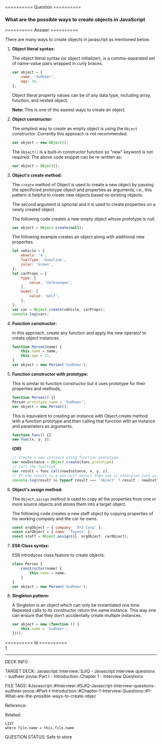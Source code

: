 ========== Question ==========  

### What are the possible ways to create objects in JavaScript  

========== Answer ==========  

There are many ways to create objects in javascript as mentioned below:

1. **Object literal syntax:**

    The object literal syntax (or object initializer), is a comma-separated set of name-value pairs wrapped in curly braces.

    ```javascript
    var object = {
        name: 'Sudheer',
        age: 34,
    };
    ```

    Object literal property values can be of any data type, including array, function, and nested object.

    **Note:** This is one of the easiest ways to create an object.

2. **Object constructor:**

    The simplest way to create an empty object is using the `Object` constructor. Currently this approach is not recommended.

    ```javascript
    var object = new Object();
    ```

    The `Object()` is a built-in constructor function so "new" keyword is not required. The above code snippet can be re-written as:

    ```javascript
    var object = Object();
    ```

3. **Object's create method:**

    The `create` method of Object is used to create a new object by passing the specificied prototype object and properties as arguments, i.e., this pattern is helpful to create new objects based on existing objects.

    The second argument is optional and it is used to create properties on a newly created object.

    The following code creates a new empty object whose prototype is null.

    ```javascript
    var object = Object.create(null);
    ```

    The following example creates an object along with additional new properties.

    ```javascript
    let vehicle = {
        wheels: '4',
        fuelType: 'Gasoline',
        color: 'Green',
    };
    let carProps = {
        type: {
            value: 'Volkswagen',
        },
        model: {
            value: 'Golf',
        },
    };
    var car = Object.create(vehicle, carProps);
    console.log(car);
    ```

4. **Function constructor:**

    In this approach, create any function and apply the new operator to create object instances.

    ```javascript
    function Person(name) {
        this.name = name;
        this.age = 21;
    }
    var object = new Person('Sudheer');
    ```

5. **Function constructor with prototype:**

    This is similar to function constructor but it uses prototype for their properties and methods,

    ```javascript
    function Person() {}
    Person.prototype.name = 'Sudheer';
    var object = new Person();
    ```

    This is equivalent to creating an instance with Object.create method with a function prototype and then calling that function with an instance and parameters as arguments.

    ```javascript
    function func() {}
    new func(x, y, z);
    ```

    **(OR)**

    ```javascript
    // Create a new instance using function prototype.
    var newInstance = Object.create(func.prototype)
    // Call the function
    var result = func.call(newInstance, x, y, z),
    // If the result is a non-null object then use it otherwise just use the new instance.
    console.log(result && typeof result === 'object' ? result : newInstance);
    ```

6. **Object's assign method:**

    The `Object.assign` method is used to copy all the properties from one or more source objects and stores them into a target object.

    The following code creates a new staff object by copying properties of his working company and the car he owns.

    ```javascript
    const orgObject = { company: 'XYZ Corp' };
    const carObject = { name: 'Toyota' };
    const staff = Object.assign({}, orgObject, carObject);
    ```

7. **ES6 Class syntax:**

    ES6 introduces class feature to create objects.

    ```javascript
    class Person {
        constructor(name) {
            this.name = name;
        }
    }
    var object = new Person('Sudheer');
    ```

8. **Singleton pattern:**

    A Singleton is an object which can only be instantiated one time. Repeated calls to its constructor return the same instance. This way one can ensure that they don't accidentally create multiple instances.

    ```javascript
    var object = new (function () {
        this.name = 'Sudheer';
    })();
    ```

========== Id ==========  
1

---

DECK INFO

TARGET DECK: Javascript::Interview::SJIQ - Javascript interview questions - sudheer jonna::Part I - Introduction::Chapter 1 - Interview Questions

FILE TAGS: #Javascript::#Interview::#SJIQ-Javascript-interview-questions-sudheer-jonna::#Part-I-Introduction::#Chapter-1-Interview-Questions::#1-What-are-the-possible-ways-to-create-objec

Reference:

Related:

```dataview
LIST
where file.name = this.file.name
```

QUESTION STATUS: Safe to store
